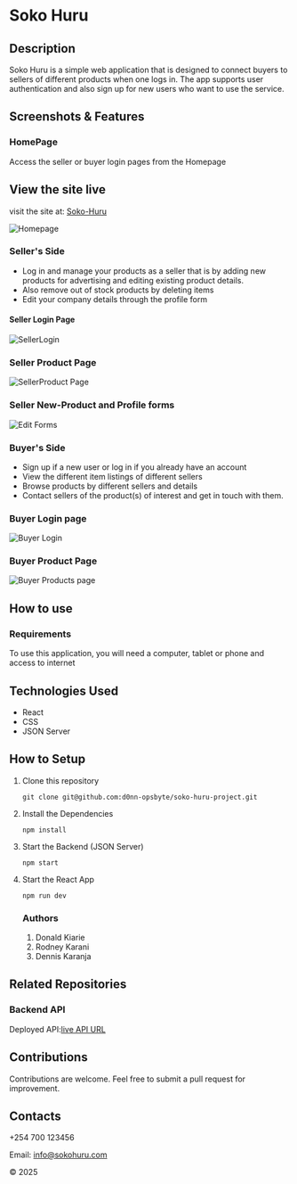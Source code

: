 # Soko Huru
## Description
Soko Huru is a simple web application that is designed to connect buyers to sellers of different products when one logs in. The app supports user authentication and also sign up for new users who want to use the service.
## Screenshots & Features
### HomePage
Access the seller or buyer login pages from the Homepage

## View the site live

visit the site at: [Soko-Huru](https://peaceful-churros-a037ef.netlify.app/)

![Homepage](./src/assets/Homepage-sokohuru.png)

### Seller's Side
- Log in and manage your products as  a seller that is by adding new products for advertising and editing existing product details.
- Also remove out of stock products by deleting items
- Edit your company details through the profile form
#### Seller Login Page
![SellerLogin](./src/assets/SellerLoginpage-sokohuru.png)
### Seller Product Page
![SellerProduct Page](./src/assets/SellerProductpage.png)
### Seller New-Product and Profile forms
![Edit Forms](./src/assets/Seller%20edit%20and%20newproduct%20form.png)
### Buyer's Side 

- Sign up if a new user or log in if you already have an account
- View the different item listings of different sellers
- Browse products by different sellers and details
- Contact sellers of the product(s) of interest and get in touch with them.
### Buyer Login page
![Buyer Login](./src/assets/Buyer%20Login.png)
### Buyer Product Page
![Buyer Products page](./src/assets/Buyer%20Productspage.png)

## How to use
### Requirements
To use this application, you will need a computer, tablet or phone and access to internet


## Technologies Used
  
  - React
  - CSS
  - JSON Server

  ## How to Setup

 1. Clone this repository
       
        git clone git@github.com:d0nn-opsbyte/soko-huru-project.git
        
 2. Install the Dependencies
     
        npm install
 3. Start the Backend (JSON Server)

        npm start   
 4. Start the React App
      
        npm run dev

   
    ### Authors

    1. Donald Kiarie
    2. Rodney Karani
    3. Dennis Karanja
   
## Related Repositories

### Backend API

Deployed API:[live API URL](https://soko-huru-json-server.onrender.com)


 ## Contributions

 Contributions are welcome. Feel free to submit a pull request for improvement.

## Contacts

+254 700 123456

Email: info@sokohuru.com

&copy; 2025



   
    
      
    
